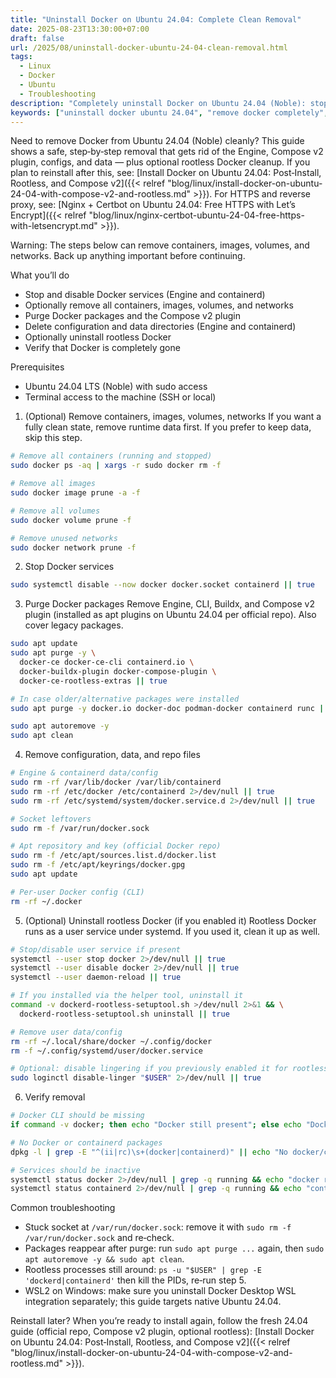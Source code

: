 ```yaml
---
title: "Uninstall Docker on Ubuntu 24.04: Complete Clean Removal"
date: 2025-08-23T13:30:00+07:00
draft: false
url: /2025/08/uninstall-docker-ubuntu-24-04-clean-removal.html
tags:
  - Linux
  - Docker
  - Ubuntu
  - Troubleshooting
description: "Completely uninstall Docker on Ubuntu 24.04 (Noble): stop services, purge packages, remove images/containers/volumes/networks, clean configs, rootless uninstall, and verify removal."
keywords: ["uninstall docker ubuntu 24.04", "remove docker completely", "docker compose v2 ubuntu", "purge docker", "uninstall containerd", "rootless docker uninstall"]
---
```


Need to remove Docker from Ubuntu 24.04 (Noble) cleanly? This guide shows a safe, step‑by‑step removal that gets rid of the Engine, Compose v2 plugin, configs, and data — plus optional rootless Docker cleanup. If you plan to reinstall after this, see: [Install Docker on Ubuntu 24.04: Post‑Install, Rootless, and Compose v2]({{< relref "blog/linux/install-docker-on-ubuntu-24-04-with-compose-v2-and-rootless.md" >}}). For HTTPS and reverse proxy, see: [Nginx + Certbot on Ubuntu 24.04: Free HTTPS with Let’s Encrypt]({{< relref "blog/linux/nginx-certbot-ubuntu-24-04-free-https-with-letsencrypt.md" >}}).

Warning: The steps below can remove containers, images, volumes, and networks. Back up anything important before continuing.

What you’ll do
- Stop and disable Docker services (Engine and containerd)
- Optionally remove all containers, images, volumes, and networks
- Purge Docker packages and the Compose v2 plugin
- Delete configuration and data directories (Engine and containerd)
- Optionally uninstall rootless Docker
- Verify that Docker is completely gone

Prerequisites
- Ubuntu 24.04 LTS (Noble) with sudo access
- Terminal access to the machine (SSH or local)

1) (Optional) Remove containers, images, volumes, networks
If you want a fully clean state, remove runtime data first. If you prefer to keep data, skip this step.
```bash
# Remove all containers (running and stopped)
sudo docker ps -aq | xargs -r sudo docker rm -f

# Remove all images
sudo docker image prune -a -f

# Remove all volumes
sudo docker volume prune -f

# Remove unused networks
sudo docker network prune -f
```

2) Stop Docker services
```bash
sudo systemctl disable --now docker docker.socket containerd || true
```

3) Purge Docker packages
Remove Engine, CLI, Buildx, and Compose v2 plugin (installed as apt plugins on Ubuntu 24.04 per official repo). Also cover legacy packages.
```bash
sudo apt update
sudo apt purge -y \
  docker-ce docker-ce-cli containerd.io \
  docker-buildx-plugin docker-compose-plugin \
  docker-ce-rootless-extras || true

# In case older/alternative packages were installed
sudo apt purge -y docker.io docker-doc podman-docker containerd runc || true

sudo apt autoremove -y
sudo apt clean
```

4) Remove configuration, data, and repo files
```bash
# Engine & containerd data/config
sudo rm -rf /var/lib/docker /var/lib/containerd
sudo rm -rf /etc/docker /etc/containerd 2>/dev/null || true
sudo rm -rf /etc/systemd/system/docker.service.d 2>/dev/null || true

# Socket leftovers
sudo rm -f /var/run/docker.sock

# Apt repository and key (official Docker repo)
sudo rm -f /etc/apt/sources.list.d/docker.list
sudo rm -f /etc/apt/keyrings/docker.gpg
sudo apt update

# Per-user Docker config (CLI)
rm -rf ~/.docker
```

5) (Optional) Uninstall rootless Docker (if you enabled it)
Rootless Docker runs as a user service under systemd. If you used it, clean it up as well.
```bash
# Stop/disable user service if present
systemctl --user stop docker 2>/dev/null || true
systemctl --user disable docker 2>/dev/null || true
systemctl --user daemon-reload || true

# If you installed via the helper tool, uninstall it
command -v dockerd-rootless-setuptool.sh >/dev/null 2>&1 && \
  dockerd-rootless-setuptool.sh uninstall || true

# Remove user data/config
rm -rf ~/.local/share/docker ~/.config/docker
rm -f ~/.config/systemd/user/docker.service

# Optional: disable lingering if you previously enabled it for rootless
sudo loginctl disable-linger "$USER" 2>/dev/null || true
```

6) Verify removal
```bash
# Docker CLI should be missing
if command -v docker; then echo "Docker still present"; else echo "Docker CLI not found ✔"; fi

# No Docker or containerd packages
dpkg -l | grep -E "^(ii|rc)\s+(docker|containerd)" || echo "No docker/containerd packages found ✔"

# Services should be inactive
systemctl status docker 2>/dev/null | grep -q running && echo "docker running" || echo "docker not running ✔"
systemctl status containerd 2>/dev/null | grep -q running && echo "containerd running" || echo "containerd not running ✔"
```

Common troubleshooting
- Stuck socket at `/var/run/docker.sock`: remove it with `sudo rm -f /var/run/docker.sock` and re‑check.
- Packages reappear after purge: run `sudo apt purge ...` again, then `sudo apt autoremove -y && sudo apt clean`.
- Rootless processes still around: `ps -u "$USER" | grep -E 'dockerd|containerd'` then kill the PIDs, re‑run step 5.
- WSL2 on Windows: make sure you uninstall Docker Desktop WSL integration separately; this guide targets native Ubuntu 24.04.

Reinstall later?
When you’re ready to install again, follow the fresh 24.04 guide (official repo, Compose v2 plugin, optional rootless): [Install Docker on Ubuntu 24.04: Post‑Install, Rootless, and Compose v2]({{< relref "blog/linux/install-docker-on-ubuntu-24-04-with-compose-v2-and-rootless.md" >}}).
